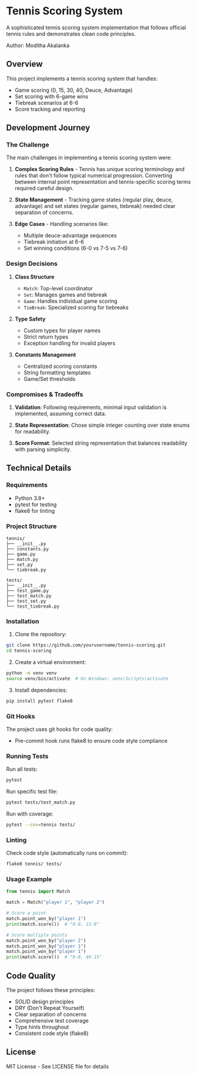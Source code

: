 # Tennis Scoring System

A sophisticated tennis scoring system implementation that follows official tennis rules and demonstrates clean code principles.

Author: Moditha Akalanka

## Overview

This project implements a tennis scoring system that handles:
- Game scoring (0, 15, 30, 40, Deuce, Advantage)
- Set scoring with 6-game wins
- Tiebreak scenarios at 6-6
- Score tracking and reporting

## Development Journey

### The Challenge

The main challenges in implementing a tennis scoring system were:

1. **Complex Scoring Rules** - Tennis has unique scoring terminology and rules that don't follow typical numerical progression. Converting between internal point representation and tennis-specific scoring terms required careful design.

2. **State Management** - Tracking game states (regular play, deuce, advantage) and set states (regular games, tiebreak) needed clear separation of concerns.

3. **Edge Cases** - Handling scenarios like:
   - Multiple deuce-advantage sequences
   - Tiebreak initiation at 6-6
   - Set winning conditions (6-0 vs 7-5 vs 7-6)

### Design Decisions

1. **Class Structure**
   - `Match`: Top-level coordinator
   - `Set`: Manages games and tiebreak
   - `Game`: Handles individual game scoring
   - `TieBreak`: Specialized scoring for tiebreaks

2. **Type Safety**
   - Custom types for player names
   - Strict return types
   - Exception handling for invalid players

3. **Constants Management**
   - Centralized scoring constants
   - String formatting templates
   - Game/Set thresholds

### Compromises & Tradeoffs

1. **Validation**: Following requirements, minimal input validation is implemented, assuming correct data.

2. **State Representation**: Chose simple integer counting over state enums for readability.

3. **Score Format**: Selected string representation that balances readability with parsing simplicity.

## Technical Details

### Requirements

- Python 3.8+
- pytest for testing
- flake8 for linting

### Project Structure

```
tennis/
├── __init__.py
├── constants.py
├── game.py
├── match.py
├── set.py
└── tiebreak.py

tests/
├── __init__.py
├── test_game.py
├── test_match.py
├── test_set.py
└── test_tiebreak.py
```

### Installation

1. Clone the repository:
```bash
git clone https://github.com/yourusername/tennis-scoring.git
cd tennis-scoring
```

2. Create a virtual environment:
```bash
python -m venv venv
source venv/bin/activate  # On Windows: venv\Scripts\activate
```

3. Install dependencies:
```bash
pip install pytest flake8
```

### Git Hooks

The project uses git hooks for code quality:
- Pre-commit hook runs flake8 to ensure code style compliance

### Running Tests

Run all tests:
```bash
pytest
```

Run specific test file:
```bash
pytest tests/test_match.py
```

Run with coverage:
```bash
pytest --cov=tennis tests/
```

### Linting

Check code style (automatically runs on commit):
```bash
flake8 tennis/ tests/
```

### Usage Example

```python
from tennis import Match

match = Match("player 1", "player 2")

# Score a point
match.point_won_by("player 1")
print(match.score())  # "0-0, 15-0"

# Score multiple points
match.point_won_by("player 2")
match.point_won_by("player 1")
match.point_won_by("player 1")
print(match.score())  # "0-0, 40-15"
```

## Code Quality

The project follows these principles:
- SOLID design principles
- DRY (Don't Repeat Yourself)
- Clear separation of concerns
- Comprehensive test coverage
- Type hints throughout
- Consistent code style (flake8)

## License

MIT License - See LICENSE file for details 